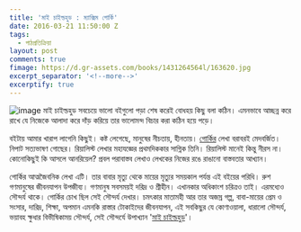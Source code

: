 ```yaml
---
title: 'মাই চাইল্ডহুড : ম্যাক্সিম গোর্কি'
date: 2016-03-21 11:50:00 Z
tags:
  - পাঠপ্রতিক্রিয়া
layout: post
comments: true
fimage: https://d.gr-assets.com/books/1431264564l/163620.jpg
excerpt_separator: '<!--more-->'
excerptify: true
---
```


![image মাই চাইল্ডহুড](https://d.gr-assets.com/books/1431264564l/163620.jpg) সবচেয়ে ভালো বইগুলো পড়া শেষ করেই বোধহয় কিছু বলা কঠিন। এমনভাবে আচ্ছন্ন করে রাখে যে নিজেকে আলাদা করে দাঁড় করিয়ে তার ভালোমন্দ বিচার করা কঠিন হয়ে পড়ে।

বইটায় আমার খারাপ লাগেনি কিছুই। কষ্ট লেগেছে, মানুষের নীচতায়, হীনতায়। [গোর্কির](https://en.wikipedia.org/wiki/Maxim_Gorky) লেখা বরাবরই মেদবর্জিত। নিপাট সত্যভাষণ গোছের। রিয়ালিস্ট লেখার মহাযজ্ঞের প্রথমদিককার সাগ্নিক তিনি। রিয়ালিস্ট মানেই কিন্তু নীরস না। কোনোকিছুই কি আসলে আনরিয়েল? প্রবল পরাবাস্তব লেখাও লেখকের নিজের রঙে রাঙানো বাস্তবতার আখ্যান।

<!--more-->

গোর্কির আত্মজৈবনিক লেখা এটি। তার বাবার মৃত্যু থেকে মায়ের মৃত্যুর সময়কাল পর্যন্ত এই বইয়ের পরিধি। রুশ গণমানুষের জীবনযাপন উপজীব্য। গণমানুষ সবসময়ই দরিদ্র ও শ্রীহীন। এখানকার অধিকাংশ চরিত্রও তাই। এরমধ্যেও সৌন্দর্য থাকে। গোর্কির চোখ ছিল সেই সৌন্দর্য দেখার। চমৎকার মাতামহী আর তার অজস্র গল্প, বাবা-মায়ের প্রেম ও সংসার, দারিদ্র, শিক্ষা, অপমান এমনকি রাস্তার টোকাইদের জীবনযাপন, এই সবকিছুর যে কোণাওয়ালা, ধারালো সৌন্দর্য, ভয়াবহ ক্ষুধার বিভীষিকাময় সৌন্দর্য, সেই সৌন্দর্যে উপাখ্যান '[মাই চাইল্ডহুড](https://www.goodreads.com/book/show/163620.My_Childhood)'।
